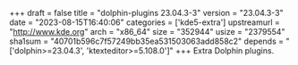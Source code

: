 +++
draft = false
title = "dolphin-plugins 23.04.3-3"
version = "23.04.3-3"
date = "2023-08-15T16:40:06"
categories = ['kde5-extra']
upstreamurl = "http://www.kde.org"
arch = "x86_64"
size = "352944"
usize = "2379554"
sha1sum = "40701b596c7f57249bb35ea531503063add858c2"
depends = "['dolphin>=23.04.3', 'ktexteditor>=5.108.0']"
+++
Extra Dolphin plugins.